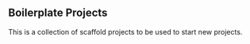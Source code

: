 ## Boilerplate Projects
This is a collection of scaffold projects to be used to start new projects.
